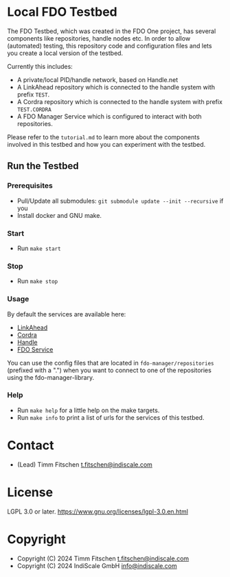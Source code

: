 # Local FDO Testbed
The FDO Testbed, which was created in the FDO One project,  has several components
like repositories, handle nodes etc. In order to allow (automated) testing,
this repository code and configuration files and lets you create a local version of the testbed.

Currently this includes:

* A private/local PID/handle network, based on Handle.net
* A LinkAhead repository which is connected to the handle system with prefix `TEST`.
* A Cordra repository which is connected to the handle system with prefix `TEST.CORDRA`
* A FDO Manager Service which is configured to interact with both repositories.

Please refer to the `tutorial.md` to learn more about the components involved
in this testbed and how you can experiment with the testbed.
## Run the Testbed

### Prerequisites

* Pull/Update all submodules: `git submodule update --init --recursive` if you
* Install docker and GNU make.

### Start

* Run `make start`

### Stop

* Run `make stop`

### Usage

By default the services are available here:
- [LinkAhead](https://localhost:10443/)
- [Cordra](https://localhost:8443/)
- [Handle](http://172.27.0.2:8000/)
- [FDO Service](http://localhost:8081/api/v1/swagger-ui/index.html)

You can use the config files that are located in `fdo-manager/repositories`
(prefixed with a ".") when you want to connect to one of the repositories using
the fdo-manager-library.

### Help

* Run `make help` for a little help on the make targets.
* Run `make info` to print a list of urls for the services of this testbed.

# Contact

* (Lead) Timm Fitschen <t.fitschen@indiscale.com>

# License

LGPL 3.0 or later. <https://www.gnu.org/licenses/lgpl-3.0.en.html>

# Copyright

* Copyright (C) 2024 Timm Fitschen <t.fitschen@indiscale.com>
* Copyright (C) 2024 IndiScale GmbH <info@indiscale.com>









